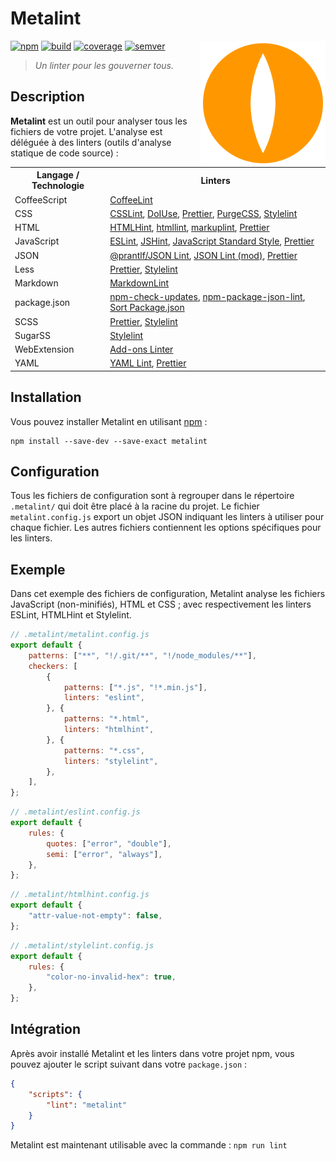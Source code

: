 # Metalint

<!-- Utiliser du HTML pour faire flotter l'image à droite. -->
<!-- markdownlint-disable-next-line no-inline-html-->
<img src="asset/logo.svg" align="right" alt="">

[![npm][img-npm]][link-npm]
[![build][img-build]][link-build]
[![coverage][img-coverage]][link-coverage]
[![semver][img-semver]][link-semver]

> _Un linter pour les gouverner tous._

## Description

**Metalint** est un outil pour analyser tous les fichiers de votre projet.
L'analyse est déléguée à des linters (outils d'analyse statique de code
source) :

<!-- markdownlint-disable no-inline-html -->
<table>
  <tr>
    <th>Langage / Technologie</th>
    <th>Linters</th>
  </tr>
  <tr>
    <td>CoffeeScript</td>
    <td>
      <a title="@coffeelint/cli"
         href="https://www.npmjs.com/package/@coffeelint/cli">CoffeeLint</a>
    </td>
  </tr>
  <tr>
    <td>CSS</td>
    <td>
      <a title="csslint"
         href="https://www.npmjs.com/package/csslint">CSSLint</a>,
      <a title="doiuse" href="https://www.npmjs.com/package/doiuse">DoIUse</a>,
      <a title="prettier"
         href="https://www.npmjs.com/package/prettier">Prettier</a>,
      <a title="purgecss"
         href="https://www.npmjs.com/package/purgecss">PurgeCSS</a>,
      <a title="stylelint"
         href="https://www.npmjs.com/package/stylelint">Stylelint</a>
   </td>
  </tr>
  <tr>
    <td>HTML</td>
    <td>
      <a title="htmlhint"
         href="https://www.npmjs.com/package/htmlhint">HTMLHint</a>,
      <a title="htmllint"
         href="https://www.npmjs.com/package/htmllint">htmllint</a>,
      <a title="markuplint"
         href="https://www.npmjs.com/package/markuplint">markuplint</a>,
      <a title="prettier"
         href="https://www.npmjs.com/package/prettier">Prettier</a>
    </td>
  </tr>
  <tr>
    <td>JavaScript</td>
    <td>
      <a title="eslint" href="https://www.npmjs.com/package/eslint">ESLint</a>,
      <a title="jshint" href="https://www.npmjs.com/package/jshint">JSHint</a>,
      <a title="standard"
         href="https://www.npmjs.com/package/standard">JavaScript Standard
        Style</a>,
      <a title="prettier"
         href="https://www.npmjs.com/package/prettier">Prettier</a>
    </td>
  </tr>
  <tr>
    <td>JSON</td>
    <td>
      <a title="@prantlf/jsonlint"
         href="https://www.npmjs.com/package/@prantlf/jsonlint">@prantlf/JSON
        Lint</a>,
      <a title="jsonlint-mod"
         href="https://www.npmjs.com/package/jsonlint-mod">JSON Lint (mod)</a>,
      <a title="prettier"
         href="https://www.npmjs.com/package/prettier">Prettier</a>
    </td>
  </tr>
  <tr>
    <td>Less</td>
    <td>
      <a title="prettier"
         href="https://www.npmjs.com/package/prettier">Prettier</a>,
      <a title="stylelint"
         href="https://www.npmjs.com/package/stylelint">Stylelint</a>
    </td>
  </tr>
  <tr>
    <td>Markdown</td>
    <td>
      <a title="markdownlint"
         href="https://www.npmjs.com/package/markdownlint">MarkdownLint</a>
    </td>
  </tr>
  <tr>
    <td>package.json</td>
    <td>
      <a title="npm-check-updates"
         href="https://www.npmjs.com/package/npm-check-updates"
         >npm-check-updates</a>,
      <a title="npm-package-json-lint"
         href="https://www.npmjs.com/package/npm-package-json-lint"
         >npm-package-json-lint</a>,
      <a title="sort-package-json"
         href="https://www.npmjs.com/package/sort-package-json"
         >Sort Package.json</a>
    </td>
  </tr>
  <tr>
    <td>SCSS</td>
    <td>
      <a title="prettier"
         href="https://www.npmjs.com/package/prettier">Prettier</a>,
      <a title="stylelint"
         href="https://www.npmjs.com/package/stylelint">Stylelint</a>
  </td>
  </tr>
  <tr>
    <td>SugarSS</td>
    <td>
      <a title="stylelint"
         href="https://www.npmjs.com/package/stylelint">Stylelint</a>
    </td>
  </tr>
  <tr>
    <td>WebExtension</td>
    <td>
      <a title="addons-linter"
         href="https://www.npmjs.com/package/addons-linter">Add-ons Linter</a>
    </td>
  </tr>
  <tr>
    <td>YAML</td>
    <td>
      <a title="yaml-lint"
         href="https://www.npmjs.com/package/yaml-lint">YAML Lint</a>,
      <a title="prettier"
         href="https://www.npmjs.com/package/prettier">Prettier</a>
    </td>
  </tr>
</table>
<!-- markdownlint-enable no-inline-html -->

## Installation

Vous pouvez installer Metalint en utilisant [npm][link-npm] :

```Shell
npm install --save-dev --save-exact metalint
```

## Configuration

Tous les fichiers de configuration sont à regrouper dans le répertoire
`.metalint/` qui doit être placé à la racine du projet. Le fichier
`metalint.config.js` export un objet JSON indiquant les linters à utiliser pour
chaque fichier. Les autres fichiers contiennent les options spécifiques pour les
linters.

## Exemple

Dans cet exemple des fichiers de configuration, Metalint analyse les fichiers
JavaScript (non-minifiés), HTML et CSS ; avec respectivement les linters ESLint,
HTMLHint et Stylelint.

```JavaScript
// .metalint/metalint.config.js
export default {
    patterns: ["**", "!/.git/**", "!/node_modules/**"],
    checkers: [
        {
            patterns: ["*.js", "!*.min.js"],
            linters: "eslint",
        }, {
            patterns: "*.html",
            linters: "htmlhint",
        }, {
            patterns: "*.css",
            linters: "stylelint",
        },
    ],
};
```

```JavaScript
// .metalint/eslint.config.js
export default {
    rules: {
        quotes: ["error", "double"],
        semi: ["error", "always"],
    },
};
```

```JavaScript
// .metalint/htmlhint.config.js
export default {
    "attr-value-not-empty": false,
};
```

```JavaScript
// .metalint/stylelint.config.js
export default {
    rules: {
        "color-no-invalid-hex": true,
    },
};
```

## Intégration

Après avoir installé Metalint et les linters dans votre projet npm, vous pouvez
ajouter le script suivant dans votre `package.json` :

```JSON
{
    "scripts": {
        "lint": "metalint"
    }
}
```

Metalint est maintenant utilisable avec la commande : `npm run lint`

[img-npm]: https://img.shields.io/npm/dm/metalint?label=npm&logo=npm&logoColor=whitesmoke
[img-build]: https://img.shields.io/github/actions/workflow/status/regseb/metalint/ci.yml?branch=main&logo=github&logoColor=whitesmoke
[img-coverage]: https://img.shields.io/endpoint?label=coverage&url=https%3A%2F%2Fbadge-api.stryker-mutator.io%2Fgithub.com%2Fregseb%2Fmetalint%2Fmain&logo=stryker&logoColor=whitesmoke
[img-semver]: https://img.shields.io/badge/semver-2.0.0-blue?logo=semver&logoColor=whitesmoke
[link-npm]: https://www.npmjs.com/package/metalint
[link-build]: https://github.com/regseb/metalint/actions/workflows/ci.yml?query=branch%3Amain
[link-coverage]: https://dashboard.stryker-mutator.io/reports/github.com/regseb/metalint/main
[link-semver]: https://semver.org/spec/v2.0.0.html "Semantic Versioning 2.0.0"

